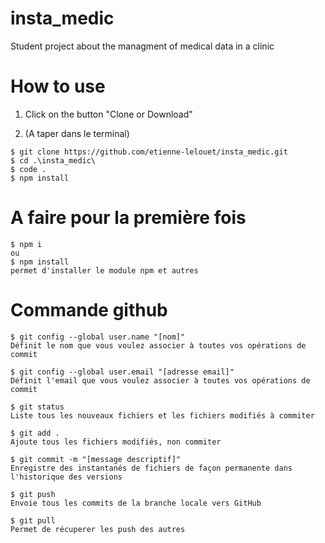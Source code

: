 # insta_medic
Student project about the managment of medical data in a clinic

# How to use

1) Click on the button "Clone or Download" 
   

2) (A taper dans le terminal)

```
$ git clone https://github.com/etienne-lelouet/insta_medic.git
$ cd .\insta_medic\
$ code .
$ npm install
```
# A faire pour la première fois
```
$ npm i 
ou
$ npm install
permet d'installer le module npm et autres
```

# Commande github
```
$ git config --global user.name "[nom]"
Définit le nom que vous voulez associer à toutes vos opérations de commit

$ git config --global user.email "[adresse email]"
Définit l'email que vous voulez associer à toutes vos opérations de commit

$ git status
Liste tous les nouveaux fichiers et les fichiers modifiés à commiter

$ git add .
Ajoute tous les fichiers modifiés, non commiter

$ git commit -m "[message descriptif]"
Enregistre des instantanés de fichiers de façon permanente dans l'historique des versions

$ git push
Envoie tous les commits de la branche locale vers GitHub

$ git pull 
Permet de récuperer les push des autres

```
